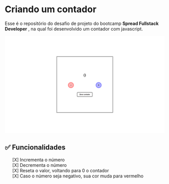 # Criando um contador

Esse é o repositório do desafio de projeto do bootcamp **Spread Fullstack Developer** , na qual foi desenvolvido um contador com javascript.

![Contador Javascript!](images/preview-contador.png "Contador Javascript")

## ✅ Funcionalidades

<ul style="list-style: none;">     
    <li>[X] Incrementa o número</li>
    <li>[X] Decrementa o número</li>
    <li>[X] Reseta o valor, voltando para 0 o contador</li>
    <li>[X] Caso o número seja negativo, sua cor muda para vermelho</li>
</ul>